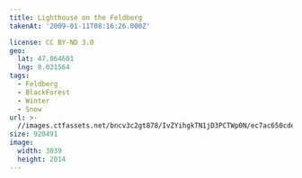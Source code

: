 ```yaml
---
title: Lighthouse on the Feldberg
takenAt: '2009-01-11T08:16:26.000Z'

license: CC BY-ND 3.0
geo:
  lat: 47.864601
  lng: 8.021564
tags:
  - Feldberg
  - BlackForest
  - Winter
  - Snow
url: >-
  //images.ctfassets.net/bncv3c2gt878/IvZYihgkTN1jD3PCTWp0N/ec7ac650cdef37330ab7753581df8e6b/lighthouse-on-the-feldberg_4343899278_o
size: 920491
image:
  width: 3039
  height: 2014
---
```

